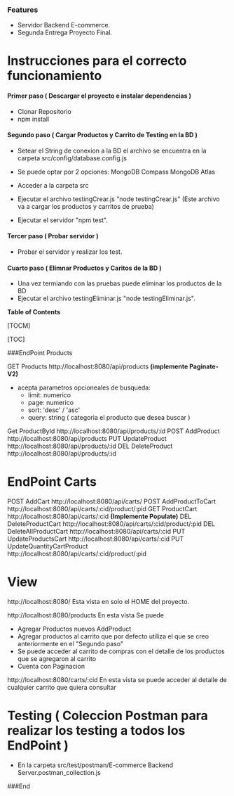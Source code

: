 ### Features

- Servidor Backend E-commerce.
- Segunda Entrega Proyecto Final.

#  Instrucciones para el correcto funcionamiento

#### Primer paso ( Descargar el proyecto e instalar dependencias )
- Clonar Repositorio
- npm install

#### Segundo paso ( Cargar Productos y Carrito de Testing en la BD )
- Setear el String de conexion a la BD el archivo se encuentra en la carpeta src/config/database.config.js
- Se puede optar por 2 opciones:
	MongoDB Compass
	MongoDB Atlas

- Acceder a la carpeta src
- Ejecutar el archivo testingCrear.js "node testingCrear.js" (Este archivo va a cargar los productos y carritos de prueba)
- Ejecutar el servidor "npm test".

#### Tercer paso ( Probar servidor )
- Probar el servidor y realizar los test.

#### Cuarto paso ( Elimnar Productos y Caritos de la BD )
-  Una vez termiando con las pruebas puede eliminar los productos de la BD
- Ejecutar el archivo testingEliminar.js "node testingEliminar.js".



**Table of Contents**

[TOCM]

[TOC]

###EndPoint Products

GET Products
http://localhost:8080/api/products **(implemente Paginate-V2)**
- acepta parametros opcioneales de busqueda:
	- limit: numerico
	- page: numerico
	- sort: 'desc' / 'asc'
	- query: string ( categoria el producto que desea buscar )

Get ProductById
http://localhost:8080/api/products/:id
POST AddProduct
http://localhost:8080/api/products
PUT UpdateProduct
http://localhost:8080/api/products/:id
DEL DeleteProduct
http://localhost:8080/api/products/:id

# EndPoint Carts
POST AddCart
http://localhost:8080/api/carts/
POST AddProductToCart
http://localhost:8080/api/carts/:cid/product/:pid
GET ProductCart
http://localhost:8080/api/carts/:cid **(Implemente Populate)**
DEL DeleteProductCart
http://localhost:8080/api/carts/:cid/product/:pid
DEL DeleteAllProductCart
http://localhost:8080/api/carts/:cid
PUT UpdateProductsCart 
http://localhost:8080/api/carts/:cid
PUT UpdateQuantityCartProduct 
http://localhost:8080/api/carts/:cid/product/:pid

# View 

http://localhost:8080/
	 Esta vista en solo el HOME del proyecto. 

http://localhost:8080/products
	En esta vista Se puede 

- Agregar Productos nuevos AddProduct
- Agregar productos al carrito que por defecto utiliza el que se creo anteriormente en el "Segundo paso"
- Se puede acceder al carrito de compras con el detalle de los productos que se agregaron al carrito
- Cuenta con Paginacion 

http://localhost:8080/carts/:cid
	En esta vista se puede acceder al detalle de cualquier carrito que quiera consultar 

# Testing ( Coleccion Postman para realizar los testing a todos los EndPoint )
- En la carpeta src/test/postman/E-commerce Backend Server.postman_collection.js



###End